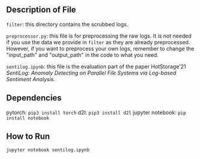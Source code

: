 ## Description of File ##
`filter`: this directory contains the scrubbed logs.

`preprocessor.py`: this file is for preprocessing the raw logs. It is not needed if you use the data we provide in `filter` as they are already preprocessed. However, if you want to preprocess your own logs, remember to change the "input_path" and "output_path" in the code to what you need.

`sentilog.ipynb`: this file is the evaluation part of the paper HotStorage'21 *SentiLog: Anomaly Detecting on Parallel File Systems via Log-based Sentiment Analysis.*

## Dependencies ##
pytorch: `pip3 install torch`
d2l: `pip3 install d2l`
jupyter notebook: `pip install notebook`

## How to Run ##

`jupyter notebook sentilog.ipynb`
